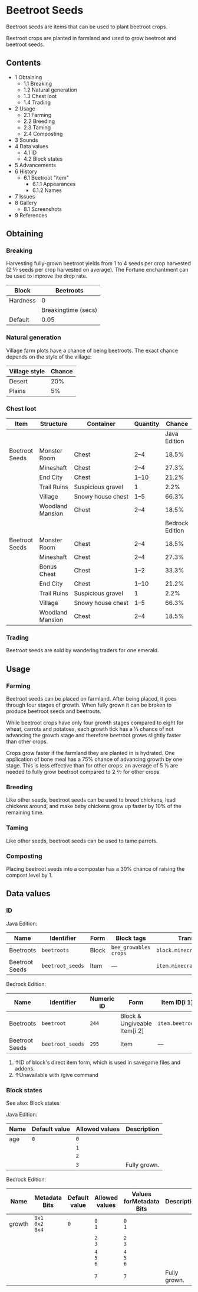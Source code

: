 # Beetroot Seeds
Beetroot seeds are items that can be used to plant beetroot crops.

Beetroot crops are planted in farmland and used to grow beetroot and beetroot seeds.

## Contents
- 1 Obtaining
	- 1.1 Breaking
	- 1.2 Natural generation
	- 1.3 Chest loot
	- 1.4 Trading
- 2 Usage
	- 2.1 Farming
	- 2.2 Breeding
	- 2.3 Taming
	- 2.4 Composting
- 3 Sounds
- 4 Data values
	- 4.1 ID
	- 4.2 Block states
- 5 Advancements
- 6 History
	- 6.1 Beetroot "item"
		- 6.1.1 Appearances
		- 6.1.2 Names
- 7 Issues
- 8 Gallery
	- 8.1 Screenshots
- 9 References

## Obtaining
### Breaking
Harvesting fully-grown beetroot yields from 1 to 4 seeds per crop harvested (2 5⁄7 seeds per crop harvested on average). The Fortune enchantment can be used to improve the drop rate.

| Block    | Beetroots           |
|----------|---------------------|
| Hardness | 0                   |
|          | Breakingtime (secs) |
| Default  | 0.05                |

### Natural generation
Village farm plots have a chance of being beetroots. The exact chance depends on the style of the village:

| Village style | Chance |
|---------------|--------|
| Desert        | 20%    |
| Plains        | 5%     |

### Chest loot
| Item           | Structure        | Container         | Quantity | Chance          |
|----------------|------------------|-------------------|----------|-----------------|
|                |                  |                   |          | Java Edition    |
| Beetroot Seeds | Monster Room     | Chest             | 2–4      | 18.5%           |
|                | Mineshaft        | Chest             | 2–4      | 27.3%           |
|                | End City         | Chest             | 1–10     | 21.2%           |
|                | Trail Ruins      | Suspicious gravel | 1        | 2.2%            |
|                | Village          | Snowy house chest | 1–5      | 66.3%           |
|                | Woodland Mansion | Chest             | 2–4      | 18.5%           |
|                |                  |                   |          | Bedrock Edition |
| Beetroot Seeds | Monster Room     | Chest             | 2–4      | 18.5%           |
|                | Mineshaft        | Chest             | 2–4      | 27.3%           |
|                | Bonus Chest      | Chest             | 1–2      | 33.3%           |
|                | End City         | Chest             | 1–10     | 21.2%           |
|                | Trail Ruins      | Suspicious gravel | 1        | 2.2%            |
|                | Village          | Snowy house chest | 1–5      | 66.3%           |
|                | Woodland Mansion | Chest             | 2–4      | 18.5%           |

### Trading
Beetroot seeds are sold by wandering traders for one emerald.

## Usage
### Farming
Beetroot seeds can be placed on farmland. After being placed, it goes through four stages of growth. When fully grown it can be broken to produce beetroot seeds and beetroots.

While beetroot crops have only four growth stages compared to eight for wheat, carrots and potatoes, each growth tick has a 1⁄3 chance of not advancing the growth stage and therefore beetroot grows slightly faster than other crops.

Crops grow faster if the farmland they are planted in is hydrated. One application of bone meal has a 75% chance of advancing growth by one stage. This is less effective than for other crops: an average of 5 1⁄3 are needed to fully grow beetroot compared to 2 2⁄7 for other crops.

### Breeding
Like other seeds, beetroot seeds can be used to breed chickens, lead chickens around, and make baby chickens grow up faster by 10% of the remaining time.

### Taming
Like other seeds, beetroot seeds can be used to tame parrots.

### Composting
Placing beetroot seeds into a composter has a 30% chance of raising the compost level by 1.

## Data values
### ID
Java Edition:

| Name           | Identifier       | Form  | Block tags                  | Translation key                 |
|----------------|------------------|-------|-----------------------------|---------------------------------|
| Beetroots      | `beetroots`      | Block | `bee_growables`<br/>`crops` | `block.minecraft.beetroots`     |
| Beetroot Seeds | `beetroot_seeds` | Item  | —                           | `item.minecraft.beetroot_seeds` |

Bedrock Edition:

| Name           | Identifier       | Numeric ID | Form                         | Item ID[i 1]    | Translation key            |
|----------------|------------------|------------|------------------------------|-----------------|----------------------------|
| Beetroots      | `beetroot`       | `244`      | Block & Ungiveable Item[i 2] | `item.beetroot` | `tile.beetroot.name`       |
| Beetroot Seeds | `beetroot_seeds` | `295`      | Item                         | —               | `item.beetroot_seeds.name` |

1. ↑ID of block's direct item form, which is used in savegame files and addons.
2. ↑Unavailable with /give command

### Block states
See also: Block states

Java Edition:

| Name | Default value | Allowed values | Description  |
|------|---------------|----------------|--------------|
| age  | `0`           | `0`            |              |
|      |               | `1`            |              |
|      |               | `2`            |              |
|      |               | `3`            | Fully grown. |

Bedrock Edition:

| Name   | Metadata Bits             | Default value | Allowed values      | Values forMetadata Bits | Description  |
|--------|---------------------------|---------------|---------------------|-------------------------|--------------|
| growth | `0x1`<br/>`0x2`<br/>`0x4` | `0`           | `0`<br/>`1`         | `0`<br/>`1`             |              |
|        |                           |               | `2`<br/>`3`         | `2`<br/>`3`             |              |
|        |                           |               | `4`<br/>`5`<br/>`6` | `4`<br/>`5`<br/>`6`     |              |
|        |                           |               | `7`                 | `7`                     | Fully grown. |





